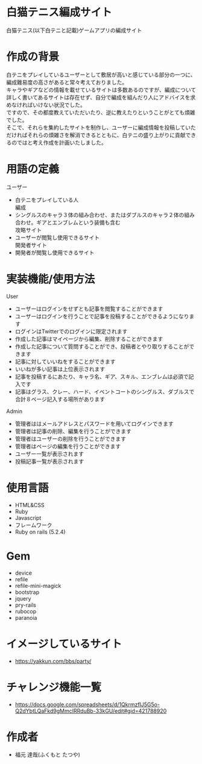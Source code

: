 # 白猫テニス編成サイト
白猫テニス(以下白テニと記載)ゲームアプリの編成サイト

# 作成の背景
白テニをプレイしているユーザーとして敷居が高いと感じている部分の一つに、編成難易度の高さがあると常々考えておりました。  
キャラやギアなどの情報を載せているサイトは多数あるのですが、編成について詳しく書いてあるサイトは存在せず、自分で編成を組んだり人にアドバイスを求めなければいけない状況でした。  
ですので、その都度教えていただいたり、逆に教えたりということがとても煩雑でした。  
そこで、それらを集約したサイトを制作し、ユーザーに編成情報を投稿していただければそれらの煩雑さを解消できるとともに、白テニの盛り上がりに貢献できるのではと考え作成を計画いたしました。

# 用語の定義
ユーザー
- 白テニをプレイしている人  
編成  
- シングルスのキャラ３体の組み合わせ、またはダブルスのキャラ２体の組み合わせ。ギアとエンブレムという装備も含む  
攻略サイト
- ユーザーが閲覧し使用できるサイト  
開発者サイト
- 開発者が閲覧し使用できるサイト  

# 実装機能/使用方法
User
- ユーザーはログインをせずとも記事を閲覧することができます
- ユーザーはログインを行うことで記事を投稿することができるようになります
- ログインはTwitterでのログインに限定されます
- 作成した記事はマイページから編集、削除することができます
- 作成した記事について質問することができ、投稿者とやり取りすることができます
- 記事に対していいねをすることができます
- いいねが多い記事は上位表示されます
- 記事を投稿するにあたり、キャラ名、ギア、スキル、エンブレムは必須で記入です
- 記事はグラス、クレー、ハード、イベントコートのシングルス、ダブルスで合計８ページ記入する場所があります


Admin
- 管理者ははメールアドレスとパスワードを用いてログインできます
- 管理者は記事の削除、編集を行うことができます
- 管理者はユーザーの削除を行うことができます
- 管理者はページの編集を行うことができます
- ユーザー一覧が表示されます
- 投稿記事一覧が表示されます

# 使用言語
- HTML&CSS
- Ruby
- Javascript
- フレームワーク
- Ruby on rails (5.2.4)

# Gem
- device
- refile
- refile-mini-magick
- bootstrap
- jquery
- pry-rails
- rubocop
- paranoia

# イメージしているサイト
- https://yakkun.com/bbs/party/

# チャレンジ機能一覧
- https://docs.google.com/spreadsheets/d/1QkrmzflJ5G5o-Q2dYbtLQaFkd9gMmcIRRduBb-33kGU/edit#gid=421788920

# 作成者
- 福元 達哉(ふくもと たつや)
